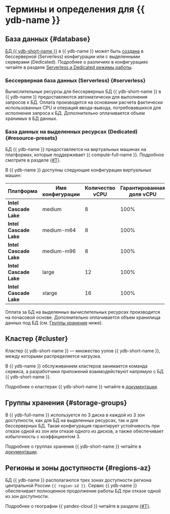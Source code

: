# Термины и определения для {{ ydb-name }}

## База данных {#database}

[БД {{ ydb-short-name }}](https://ydb.tech/ru/docs/concepts/databases#database) в {{ ydb-name }} может быть [создана](../operations/manage-database.md#create-db) в бессерверной (Serverless) конфигурации или с выделенными серверами (Dedicated). Подробнее о различиях в конфигурациях читайте в разделе [Serverless и Dedicated режимы работы](serverless-and-dedicated.md).

### Бессерверная база данных (Serverless) {#serverless}

Вычислительные ресурсы для бессерверных БД {{ ydb-short-name }} в {{ ydb-name }} предоставляются автоматически для выполнения запросов к БД. Оплата производится на основании расчета фактически использованных CPU и операций ввода-вывода, потребовавшихся для исполнения запроса к БД. Дополнительно оплачивается объем хранимых в БД данных.

### База данных на выделенных ресурсах (Dedicated) {#resource-presets}

БД {{ ydb-name }} предоставляется на виртуальных машинах на платформах, которые поддерживает {{ compute-full-name }}. Подробное смотрите в разделе [{#T}](../../compute/concepts/vm-platforms.md).

В {{ ydb-name }} доступны следующие конфигурации виртуальных машин:

Платформа | Имя конфигурации | Количество vCPU | Гарантированная доля vCPU | RAM, ГБ
--- | --- | --- | --- | ---
**Intel Cascade Lake** | medium | 8 | 100%| 32
**Intel Cascade Lake** | medium-m64 | 8 | 100%| 64
**Intel Cascade Lake** | medium-m96 | 8 | 100%| 96
**Intel Cascade Lake** | large | 12 | 100% | 48
**Intel Cascade Lake** | xlarge | 16 | 100% | 64

Оплата за БД на выделенных вычислительных ресурсах производится на почасовой основе. Дополнительно оплачивается объем хранилища данных под БД (см. [Группы хранения](#storage-groups) ниже).

## Кластер {#cluster}

Кластер {{ ydb-short-name }} — множество узлов {{ ydb-short-name }}, между которыми распределяется нагрузка.

В {{ ydb-name }} обслуживанием кластеров занимается команда сервиса, а разработчики приложений взаимодействуют напрямую с БД {{ ydb-short-name }}.

Подробнее о кластерах {{ ydb-short-name }} читайте в [документации](https://ydb.tech/ru/docs/concepts/databases#cluster).

## Группы хранения {#storage-groups}

В {{ ydb-full-name }} используется по 3 диска в каждой из 3 зон доступности, как для БД на выделенных ресурсах, так и для бессерверных БД. Такая конфигурация гарантирует устойчивость при отказе одной из зон или отказе одного из дисков, а также обеспечивает избыточность с коэффициентом 3.

Подробнее о группах хранения {{ ydb-short-name }} читайте в [документации](https://ydb.tech/ru/docs/concepts/databases#storage-groups).

## Регионы и зоны доступности {#regions-az}

БД {{ ydb-name }} располагаются трех зонах доступности региона центральной России `{{ region-id }}`. Сервис {{ ydb-name }} обеспечивает полноценное продолжение работы БД при отказе одной из зон доступности.

Подробнее о географии {{ yandex-cloud }} читайте в разделе [{#T}](../../overview/concepts/geo-scope.md).